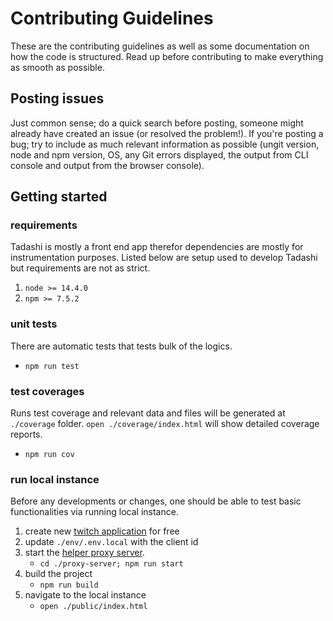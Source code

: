 # Contributing Guidelines

These are the contributing guidelines as well as some documentation on how the code is structured. Read up before contributing to make everything as smooth as possible.

## Posting issues

Just common sense; do a quick search before posting, someone might already have created an issue (or resolved the problem!). If you're posting a bug; try to include as much relevant information as possible (ungit version, node and npm version, OS, any Git errors displayed, the output from CLI console and output from the browser console).

## Getting started

### requirements

Tadashi is mostly a front end app therefor dependencies are mostly for instrumentation purposes.  Listed below are setup used to develop Tadashi but requirements are not as strict.

1. `node >= 14.4.0`
2. `npm >= 7.5.2`

### unit tests

There are automatic tests that tests bulk of the logics.

- `npm run test`

### test coverages

Runs test coverage and relevant data and files will be generated at `./coverage` folder.  `open ./coverage/index.html` will show detailed coverage reports.

- `npm run cov`

### run local instance

Before any developments or changes, one should be able to test basic functionalities via running local instance.

1. create new [twitch application](https://dev.twitch.tv/console/apps/create) for free
2. update `./env/.env.local` with the client id
3. start the [helper proxy server](./proxy-server/README.md).
    - `cd ./proxy-server; npm run start`
4. build the project
    - `npm run build`
4. navigate to the local instance
    - `open ./public/index.html`
